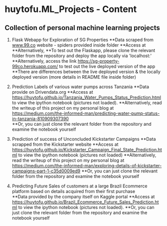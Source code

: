 # huytofu.ML_Projects - Content

## Collection of personal machine learning projects

1. Flask Webapp for Exploration of SG Properties 
**Data scraped from www.99.co website - spiders provided inside folder
**Access at 
**Alternatively, 
**To test out the Flaskapp, please clone the relevant folder from the repository and deploy the app locally via 'localhost:'
**Alternatively, access the link https://sg-property-99co.herokuapp.com/ to test out the live deployed version of the app
**There are differences between the live deployed version & the locally deployed version (more details in README file inside folder)

2. Prediction Labels of various water pumps across Tanzania
**Data provide on Drivendata.org
**Access at https://huytofu.github.io/Tanzania_Water_Pumps_Status_Prediction.html to view the ipython notebook (pictures not loaded).
**Alternatively, read the writeup of this project on my personal blog at https://medium.com/the-informed-man/predicting-water-pump-status-in-tanzania-810909307390  
**Or, you can just clone the relevant folder from the repository and examine the notebook yourself

3. Prediction of success of Unconcluded Kickstarter Campaigns
**Data scrapped from the Kickstarter website 
**Access at https://huytofu.github.io/Kickstarter_Campaign_Final_State_Prediction.html to view the ipython notebook (pictures not loaded)
**Alternatively, read the writeup of this project on my personal blog at https://medium.com/the-informed-man/exploring-details-of-kickstarter-campaigns-part-1-c35d0009ed9 
**Or, you can just clone the relevant folder from the repository and examine the notebook yourself

4. Predicting Future Sales of customers at a large Brazil Ecommerce platform based on details acquired from their first purchase   
**Data provided by the company itself on Kaggle portal
**Access at https://huytofu.github.io/Brazil_Ecommerce_Future_Sales_Prediction.html to view the ipython notebook (pictures not loaded). 
**Or, you can just clone the relevant folder from the repository and examine the notebook yourself

